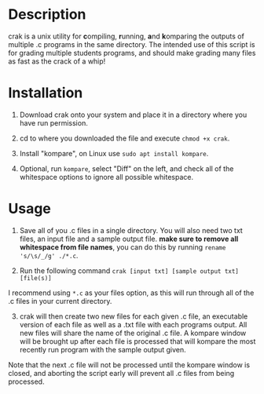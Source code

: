 # Description

crak is a unix utility for **c**ompiling, **r**unning, **a**nd **k**omparing the outputs of multiple .c programs in the same directory.
The intended use of this script is for grading multiple students programs, and should make grading many files as fast as the crack of a whip!

# Installation

1. Download crak onto your system and place it in a directory where you have run permission.

2. cd to where you downloaded the file and execute `chmod +x crak`.

3. Install "kompare", on Linux use `sudo apt install kompare`.

4. Optional, run `kompare`, select "Diff" on the left, and check all of the whitespace options to ignore all possible whitespace.

# Usage

1. Save all of you .c files in a single directory. You will also need two txt files, an input file and a sample output file. **make
sure to remove all whitespace from file names**, you can do this by running `rename 's/\s/_/g' ./*.c`.

2. Run the following command `crak [input txt] [sample output txt] [file(s)]`

I recommend using `*.c` as your files option, as this will run through all of the .c files in your current directory.

3. crak will then create two new files for each given .c file, an executable version of each file as well as a .txt file with each programs
output. All new files will share the name of the original .c file. A kompare window will be brought up after each file is processed
that will kompare the most recently run program with the sample output given.

Note that the next .c file will not be processed until the kompare window is closed, and aborting the script early will prevent all
.c files from being processed.
